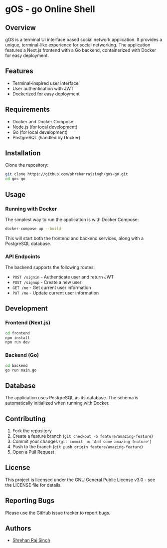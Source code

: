 # gOS - go Online Shell

## Overview

gOS is a terminal UI interface based social network application. It provides a unique, terminal-like experience for social networking. The application features a Next.js frontend with a Go backend, containerized with Docker for easy deployment.

## Features

- Terminal-inspired user interface
- User authentication with JWT
- Dockerized for easy deployment

## Requirements

- Docker and Docker Compose
- Node.js (for local development)
- Go (for local development)
- PostgreSQL (handled by Docker)

## Installation

Clone the repository:

```bash
git clone https://github.com/shrehanrajsingh/gos-go.git
cd gos-go
```

## Usage

### Running with Docker

The simplest way to run the application is with Docker Compose:

```bash
docker-compose up --build
```

This will start both the frontend and backend services, along with a PostgreSQL database.

### API Endpoints

The backend supports the following routes:

- `POST /signin` - Authenticate user and return JWT
- `POST /signup` - Create a new user
- `GET /me` - Get current user information
- `PUT /me` - Update current user information

## Development

### Frontend (Next.js)

```bash
cd frontend
npm install
npm run dev
```

### Backend (Go)

```bash
cd backend
go run main.go
```

## Database

The application uses PostgreSQL as its database. The schema is automatically initialized when running with Docker.

## Contributing

1. Fork the repository
2. Create a feature branch (`git checkout -b feature/amazing-feature`)
3. Commit your changes (`git commit -m 'Add some amazing feature'`)
4. Push to the branch (`git push origin feature/amazing-feature`)
5. Open a Pull Request

## License

This project is licensed under the GNU General Public License v3.0 - see the LICENSE file for details.

## Reporting Bugs

Please use the GitHub issue tracker to report bugs.

## Authors

- [Shrehan Raj Singh](https://github.com/shrehanrajsingh)